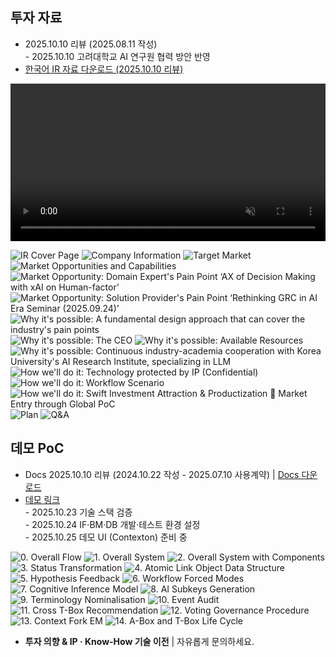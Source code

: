 ## 투자 자료

- 2025.10.10 리뷰 (2025.08.11 작성)<br>- 2025.10.10 고려대학교 AI 연구원 협력 방안 반영
- <a href="https://drive.google.com/file/d/1tgK9Kl2X68F4IIMqCcvfpUHWYIeBZyCQ/view?usp=sharing" target="_blank">한국어 IR 자료 다운로드 (2025.10.10 리뷰)</a>

<video width="100%" style="max-width: 1280px; height: auto;" autoplay loop muted playsinline>
  <source src="/assets/videos/worflogy_solution_feature.mp4" type="video/mp4">
</video>

![IR Cover Page](/IR/1_cover.PNG)
![Company Information](/IR/2_company_info.PNG)
![Target Market](/IR/3_markets.PNG)
![Market Opportunities and Capabilities](/IR/4_market_opp.PNG)
![Market Opportunity: Domain Expert's Pain Point ‘AX of Decision Making with xAI on Human-factor’](/IR/5_market_opp_ev1.PNG)
![Market Opportunity: Solution Provider's Pain Point ‘Rethinking GRC in AI Era Seminar (2025.09.24)’](/IR/6_market_opp_ev2.PNG)
![Why it's possible: A fundamental design approach that can cover the industry's pain points](/IR/7_pos_ana1.PNG)
![Why it's possible: The CEO](/IR/8_pos_ana2.PNG)
![Why it's possible: Available Resources](/IR/9_pos_ana3.PNG)
![Why it's possible: Continuous industry-academia cooperation with Korea University's AI Research Institute, specializing in LLM](/IR/10_pos_ana4.PNG)
![How we'll do it: Technology protected by IP (Confidential)](/IR/11_how1.PNG)
![How we'll do it: Workflow Scenario](/IR/12_how2.PNG)
![How we'll do it: Swift Investment Attraction & Productization  Market Entry through Global PoC](/IR/13_how3.PNG)
![Plan](/IR/14_plan.PNG)
![Q&A](/IR/15_contact.PNG)

## 데모 PoC

- Docs 2025.10.10 리뷰 (2024.10.22 작성 - 2025.07.10 사용계약) | <a href="https://drive.google.com/file/d/1Nsm9IdolCJ3Vi6HguaNp3o6vA1YL-AZE/view?usp=sharing" target="_blank">Docs 다운로드</a>
- <a href="#" id="start-demo-link">데모 링크</a><br>- 2025.10.23 기술 스택 검증<br>- 2025.10.24 IF·BM·DB 개발·테스트 환경 설정<br>- 2025.10.25 데모 UI (Contexton) 준비 중

![0. Overall Flow](/demo/0.%20Overall%20Flow.png)
![1. Overall System](/demo/1.%20Overall%20System%20P1.png)
![2. Overall System with Components](/demo/2.%20Overall%20System%20P2.png)
![3. Status Transformation](/demo/3.%20Status%20Transformation.png)
![4. Atomic Link Object Data Structure](/demo/4.%20Atomic%20Link%20Object%20DS.png)
![5. Hypothesis Feedback](/demo/5.%20Hypothesis%20Feedback.png)
![6. Workflow Forced Modes](/demo/6.%20Workflow%20Forced%20Modes.png)
![7. Cognitive Inference Model](/demo/7.%20Cognitive%20Inference%20Model.png)
![8. AI Subkeys Generation](/demo/8.%20AI%20Subkeys%20Generation.png)
![9. Terminology Nominalisation](/demo/9.%20Terminology%20Nominalisation.png)
![10. Event Audit](/demo/10.%20Event%20Audit.png)
![11. Cross T-Box Recommendation](/demo/11.%20Cross%20T-Box%20Recommendation.png)
![12. Voting Governance Procedure](/demo/12.%20Voting%20Governance%20Procedure.png)
![13. Context Fork EM](/demo/13.%20Context%20Fork%20EM.png)
![14. A-Box and T-Box Life Cycle](/demo/14.%20A-Box%20and%20T-Box%20Life%20Cycle.png)

- **투자 의향 & IP · Know-How 기술 이전** | 자유롭게 문의하세요.